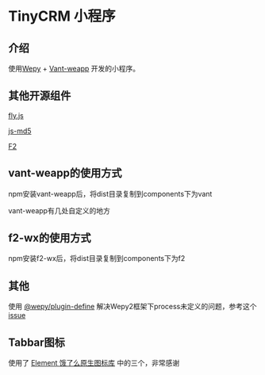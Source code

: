 # TinyCRM 小程序

## 介绍

使用[Wepy](https://github.com/Tencent/wepy) + [Vant-weapp](https://github.com/youzan/vant-weapp) 开发的小程序。

## 其他开源组件
[fly.js](https://github.com/wendux/fly)

[js-md5](https://github.com/emn178/js-md5)

[F2](https://github.com/antvis/wx-f2)


## vant-weapp的使用方式

npm安装vant-weapp后，将dist目录复制到components下为vant

vant-weapp有几处自定义的地方

## f2-wx的使用方式

npm安装f2-wx后，将dist目录复制到components下为f2

## 其他

使用 [@wepy/plugin-define](https://www.npmjs.com/package/@wepy/plugin-define) 解决Wepy2框架下process未定义的问题，参考这个 [issue](https://github.com/Tencent/wepy/issues/2228)

## Tabbar图标

使用了 [Element 饿了么原生图标库](https://www.iconfont.cn/collections/detail?cid=21385) 中的三个，非常感谢
